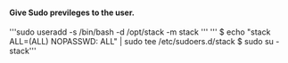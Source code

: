 #### Give Sudo previleges to the user.
'''sudo useradd -s /bin/bash -d /opt/stack -m stack '''
''' $ echo "stack ALL=(ALL) NOPASSWD: ALL" | sudo tee /etc/sudoers.d/stack
$ sudo su - stack'''

